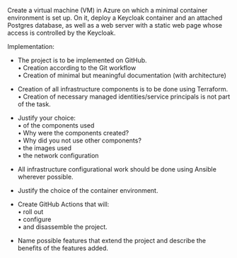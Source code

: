 Create a virtual machine (VM) in Azure on which a minimal container environment is set up. On it, deploy a
Keycloak container and an attached Postgres database, as well as a web server with a static web page whose
access is controlled by the Keycloak.

Implementation:  
- The project is to be implemented on GitHub.  
• Creation according to the Git workflow  
• Creation of minimal but meaningful documentation (with architecture)  
- Creation of all infrastructure components is to be done using Terraform.  
• Creation of necessary managed identities/service principals is not part of the task.  

- Justify your choice:  
▪ of the components used  
• Why were the components created?  
• Why did you not use other components?  
▪ the images used  
▪ the network configuration  

- All infrastructure configurational work should be done using Ansible wherever possible.  
- Justify the choice of the container environment.  
- Create GitHub Actions that will:  
• roll out  
• configure  
• and disassemble the project.   
- Name possible features that extend the project and describe the benefits of the features added.  
